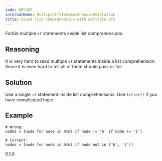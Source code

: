 ```yaml
---
code: WPS307
internalName: MultipleIfsInComprehensionViolation
title: Found list comprehension with multiple ifs
---
```


Forbid multiple `if` statements inside list comprehensions.

## Reasoning
It is very hard to read multiple `if` statements inside a list
comprehension. Since it is even hard to tell all of them should pass
or fail.

## Solution
Use a single `if` statement inside list comprehensions. Use
`filter()` if you have complicated logic.

## Example

    # Wrong:
    nodes = [node for node in html if node != 'b' if node != 'i']
    
    # Correct:
    nodes = [node for node in html if node not in ('b', 'i')]

<div class="versionadded">

0.1.0

</div>